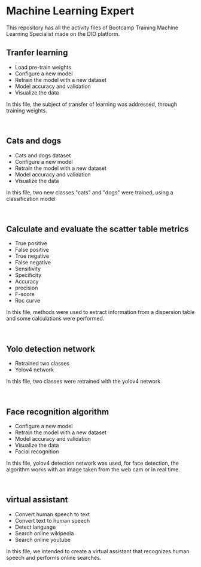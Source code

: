 # Machine Learning Expert
This repository has all the activity files of Bootcamp Training Machine Learning Specialist made on the DIO platform.

## Tranfer learning
- Load pre-train weights 
- Configure a new model
- Retrain the model with a new dataset
- Model accuracy and validation
- Visualize the data
    
<p>In this file, the subject of transfer of learning was addressed, through training weights.</p>
<br>

## Cats and dogs
- Cats and dogs dataset
- Configure a new model
- Retrain the model with a new dataset
- Model accuracy and validation
- Visualize the data

<p>In this file, two new classes "cats" and "dogs" were trained, using a classification model</p>
<br>

## Calculate and evaluate the scatter table metrics
- True positive
- False positive
- True negative
- False negative
- Sensitivity 
- Specificity 
- Accuracy 
- precision
- F-score 
- Roc curve

<p>In this file, methods were used to extract information from a dispersion table and some calculations were performed.</p>
<br>

## Yolo detection network
- Retrained two classes
- Yolov4 network

<p>In this file, two classes were retrained with the yolov4 network</p>
<br>

## Face recognition algorithm
- Configure a new model
- Retrain the model with a new dataset
- Model accuracy and validation
- Visualize the data
- Facial recognition

<p>In this file, yolov4 detection network was used, for face detection, the algorithm works with an image taken from the web cam or in real time.</p>
<br>

## virtual assistant
- Convert human speech to text
- Convert text to human speech
- Detect language
- Search online wikipedia
- Search online youtube

<p>In this file, we intended to create a virtual assistant that recognizes human speech and performs online searches.</p>